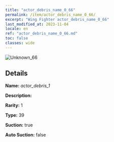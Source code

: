 ```yaml
---
title: "actor_debris_name_0_66"
permalink: /item/actor_debris_name_0_66/
excerpt: "Wing Fighter actor_debris_name_0_66"
last_modified_at: 2023-11-04
locale: en
ref: "actor_debris_name_0_66.md"
toc: false
classes: wide
---
```



 ![Unknown_66](/images/item/actor_debris_1_p.png)



## Details

 **Name:** *actor_debris_1* 

 **Description:** 

 **Rarity:** 1 

 **Type:** 39 

 **Suction:** true 

 **Auto Suction:** false 


